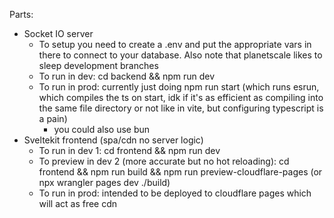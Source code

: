 

Parts:
- Socket IO server
    - To setup you need to create a .env and put the appropriate vars in there to connect to your database. Also note that planetscale likes to sleep development branches
    - To run in dev: cd backend && npm run dev
    - To run in prod: currently just doing npm run start (which runs esrun, which compiles the ts on start, idk if it's as efficient as compiling into the same file directory or not like in vite, but configuring typescript is a pain)
        - you could also use bun
- Sveltekit frontend (spa/cdn no server logic)
    - To run in dev 1: cd frontend && npm run dev
    - To preview in dev 2 (more accurate but no hot reloading): cd frontend && npm run build && npm run preview-cloudflare-pages   (or npx wrangler pages dev ./build)
    - To run in prod: intended to be deployed to cloudflare pages which will act as free cdn
